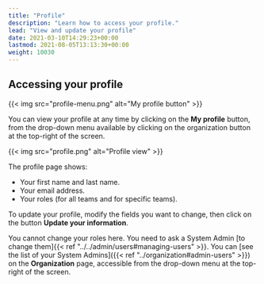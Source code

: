 ```yaml
---
title: "Profile"
description: "Learn how to access your profile."
lead: "View and update your profile"
date: 2021-03-10T14:29:23+00:00
lastmod: 2021-08-05T13:13:30+00:00
weight: 10030
---
```


## Accessing your profile

{{< img src="profile-menu.png" alt="My profile button" >}}

You can view your profile at any time by clicking on the **My profile** button, from the drop-down menu available by clicking
on the organization button at the top-right of the screen.

{{< img src="profile.png" alt="Profile view" >}}

The profile page shows:

- Your first name and last name.
- Your email address.
- Your roles (for all teams and for specific teams).

To update your profile, modify the fields you want to change, then click on the button **Update your information**.

You cannot change your roles here. You need to ask a System Admin [to change them]{{< ref "../../admin/users#managing-users" >}}.
You can [see the list of your System Admins]({{< ref "../organization#admin-users" >}}) on the **Organization** page, accessible
from the drop-down menu at the top-right of the screen.
